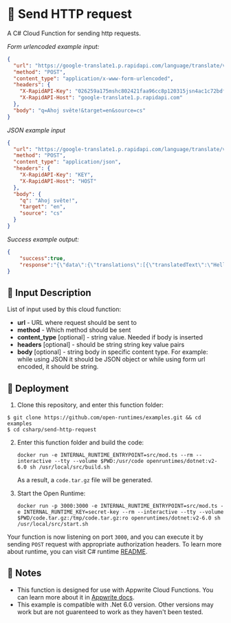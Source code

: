# 📧 Send HTTP request

A C# Cloud Function for sending http requests.

_Form urlencoded example input:_

```json
{
  "url": "https://google-translate1.p.rapidapi.com/language/translate/v2",
  "method": "POST",
  "content_type": "application/x-www-form-urlencoded",
  "headers": {
    "X-RapidAPI-Key": "026259a175mshc802421faa96cc8p120315jsn4ac1c72bdfe5",
    "X-RapidAPI-Host": "google-translate1.p.rapidapi.com"
  },
  "body": "q=Ahoj světe!&target=en&source=cs"
}

```

_JSON example input_

```json
{
  "url": "https://google-translate1.p.rapidapi.com/language/translate/v2",
  "method": "POST",
  "content_type": "application/json",
  "headers": {
    "X-RapidAPI-Key": "KEY",
    "X-RapidAPI-Host": "HOST"
  },
  "body": {
    "q": "Ahoj světe!",
    "target": "en",
    "source": "cs"
  }
}
```

_Success example output:_

```json
{
    "success":true,
    "response":"{\"data\":{\"translations\":[{\"translatedText\":\"Hello world!\"}]}}"
}
```

## 📝 Input Description

List of input used by this cloud function:

* **url** - URL where request should be sent to 
* **method** - Which method should be sent
* **content_type** [optional] - string value. Needed if body is inserted
* **headers** [optional] - should be string string key value pairs
* **body** [optional] - string body in specific content type. For example: while using JSON it should be JSON object or while using form url encoded, it should be string.

## 🚀 Deployment

1. Clone this repository, and enter this function folder:

```
$ git clone https://github.com/open-runtimes/examples.git && cd examples
$ cd csharp/send-http-request
```

2. Enter this function folder and build the code:
   
   ```
   docker run -e INTERNAL_RUNTIME_ENTRYPOINT=src/mod.ts --rm --interactive --tty --volume $PWD:/usr/code openruntimes/dotnet:v2-6.0 sh /usr/local/src/build.sh
   ```
   
   As a result, a `code.tar.gz` file will be generated.

3. Start the Open Runtime:
   
   ```
   docker run -p 3000:3000 -e INTERNAL_RUNTIME_ENTRYPOINT=src/mod.ts -e INTERNAL_RUNTIME_KEY=secret-key --rm --interactive --tty --volume $PWD/code.tar.gz:/tmp/code.tar.gz:ro openruntimes/dotnet:v2-6.0 sh /usr/local/src/start.sh
   ```

Your function is now listening on port `3000`, and you can execute it by sending `POST` request with appropriate authorization headers. To learn more about runtime, you can visit C# runtime [README](https://github.com/open-runtimes/open-runtimes/tree/main/runtimes/dotnet-6.0).

## 📝 Notes

- This function is designed for use with Appwrite Cloud Functions. You can learn more about it in [Appwrite docs](https://appwrite.io/docs/functions).
- This example is compatible with .Net 6.0 version. Other versions may work but are not guarenteed to work as they haven't been tested.